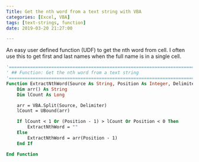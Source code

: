 ```yaml
---
Title: Get the nth word from a text string with VBA
categories: [Excel, VBA]
tags: [text-strings, function]
date: 2019-03-20 21:27:00

---
```


An easy user defined function (UDF) to get the nth word from cell. I often use this to get first and last names when the full name is in a single cell.


```vb
'==========================================================================================================
' ## Function: Get the nth word from a text string
'==========================================================================================================
Function ExtractNthWord(Source As String, Position As Integer, Delimiter As String) As String
    Dim arr() As String
    Dim lCount As Long

    arr = VBA.Split(Source, Delimiter)
    lCount = UBound(arr)

    If lCount < 1 Or (Position - 1) > lCount Or Position < 0 Then
        ExtractNthWord = ""
    Else
        ExtractNthWord = arr(Position - 1)
    End If

End Function
```
